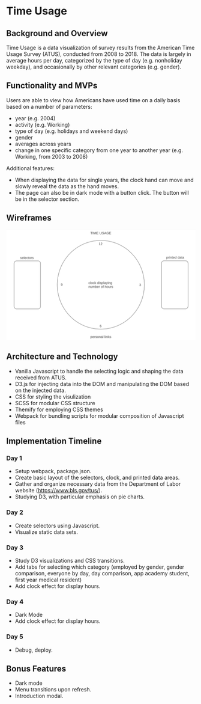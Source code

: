 # Time Usage

## Background and Overview
Time Usage is a data visualization of survey results from the American Time Usage Survey (ATUS), conducted from 2008 to 2018. The data is largely in average hours per day, categorized by the type of day (e.g. nonholiday weekday), and occasionally by other relevant categories (e.g. gender). 

## Functionality and MVPs

Users are able to view how Americans have used time on a daily basis based on a number of parameters:
* year (e.g. 2004)
* activity (e.g. Working)
* type of day (e.g. holidays and weekend days)
* gender
* averages across years
* change in one specific category from one year to another year (e.g. Working, from 2003 to 2008)

Additional features:
* When displaying the data for single years, the clock hand can move and slowly reveal the data as the hand moves. 
* The page can also be in dark mode with a button click. The button will be in the selector section. 

## Wireframes
![wireframe](/src/assets/images/time-usage-wireframe.png)

## Architecture and Technology
* Vanilla Javascript to handle the selecting logic and shaping the data received from ATUS.
* D3.js for injecting data into the DOM and manipulating the DOM based on the injected data.
* CSS for styling the visulization
* SCSS for modular CSS structure
* Themify for employing CSS themes
* Webpack for bundling scripts for modular composition of Javascript files

## Implementation Timeline

### Day 1
* Setup webpack, package.json.
* Create basic layout of the selectors, clock, and printed data areas.
* Gather and organize necessary data from the Department of Labor website (https://www.bls.gov/tus/).
* Studying D3, with particular emphasis on pie charts. 

### Day 2
* Create selectors using Javascript.
* Visualize static data sets.

### Day 3
* Study D3 visualizations and CSS transitions.
* Add tabs for selecting which category (employed by gender, gender comparison, everyone by day, day comparison, app academy student, first year medical resident)
* Add clock effect for display hours.

### Day 4
* Dark Mode
* Add clock effect for display hours.

### Day 5
* Debug, deploy. 

## Bonus Features
* Dark mode
* Menu transitions upon refresh.
* Introduction modal.